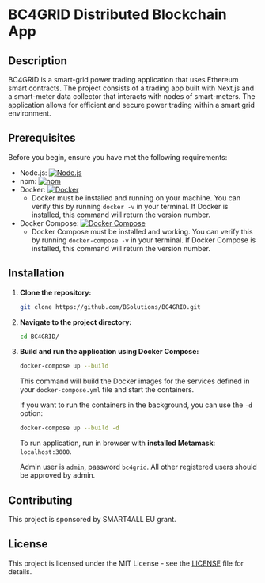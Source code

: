 # BC4GRID Distributed Blockchain App

## Description

BC4GRID is a smart-grid power trading application that uses Ethereum smart contracts. The project consists of a trading app built with Next.js and a smart-meter data collector that interacts with nodes of smart-meters. The application allows for efficient and secure power trading within a smart grid environment.

## Prerequisites

Before you begin, ensure you have met the following requirements:

- Node.js: [![Node.js](https://img.shields.io/badge/Node.js-v14.17.4-green.svg)](https://nodejs.org/)
- npm: [![npm](https://img.shields.io/badge/npm-v6.14.14-blue.svg)](https://www.npmjs.com/)
- Docker: [![Docker](https://img.shields.io/badge/Docker-v20.10.8-blue.svg)](https://www.docker.com/)
  - Docker must be installed and running on your machine. You can verify this by running `docker -v` in your terminal. If Docker is installed, this command will return the version number.
- Docker Compose: [![Docker Compose](https://img.shields.io/badge/Docker%20Compose-v1.29.2-blue.svg)](https://docs.docker.com/compose/)
  - Docker Compose must be installed and working. You can verify this by running `docker-compose -v` in your terminal. If Docker Compose is installed, this command will return the version number.

## Installation

1. **Clone the repository:**

    ```bash
    git clone https://github.com/BSolutions/BC4GRID.git
    ```

2. **Navigate to the project directory:**

    ```bash
    cd BC4GRID/
    ```

3. **Build and run the application using Docker Compose:**

    ```bash
    docker-compose up --build
    ```

    This command will build the Docker images for the services defined in your `docker-compose.yml` file and start the containers.

    If you want to run the containers in the background, you can use the `-d` option:

    ```bash
    docker-compose up --build -d
    ```

    To run application, run in browser with **installed Metamask**: `localhost:3000`.

    Admin user is `admin`, password `bc4grid`. All other registered users should be approved by admin. 
    
## Contributing

This project is sponsored by SMART4ALL EU grant.

## License

This project is licensed under the MIT License - see the [LICENSE](LICENSE) file for details.